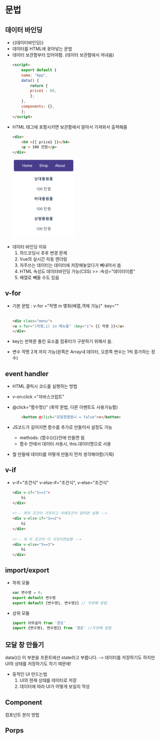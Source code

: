 
# 문법  
## 데이터 바인딩
  - {{데이터바인딩}}
  - 데이터를 HTML에 꽂아넣는 문법
  - 데이터 보관함부터 있어야함. (데이터 보관함에서 꺼내옴)
    ```html       
    <script>
        export default {
        name: "App",
        data() {
            return {
            price1 : 60,
            };
        },
        components: {},
        };
    </script>
    ```
  - HTML 태그에 포함시키면 보관함에서 알아서 가져와서 출력해줌
    ```html  
    <div>
        <h4 >{{ price1 }}</h4>
        <p > 100 만원</p>
    </div>
    ```
    <img src='./picture/데이터바인딩.png' width=200>
    <br>    <br>
  - 데이터 바인딩 이유
    1. 하드코딩시 추후 변경 문제
    2. Vue의 실시간 자동 렌더링
    3. 자주쓰는 데이터는 데이터에 저장해놓았다가 빼내어서 씀
    4. HTML 속성도 데이터바인딩 가능(CSS) >> :속성="데이터이름"
    5. 배열로 빼올 수도 있음
    
## v-for 
  - 기본 문법 : v-for ="작명 in 몇회(배열,객체 가능)" :key=""  

    ``` html  

    <div class="menu">
    <a v-for="(작명,i) in 메뉴들" :key="i"> {{ 작명 }}</a>
    </div>
    
    ```  

  - key는 반복문 돌린 요소를 컴퓨터가 구분하기 위해서 씀.
  - 변수 작명 2개 까지 가능(왼쪽은 Array내 데이터, 오른쪽 변수는 1씩 증가하는 정수)

## event handler
  - HTML 클릭시 코드를 실행하는 방법
  - v-on:click ="자바스크립트"
  - @click="함수명()" (축약 문법, 다른 이벤트도 사용가능함)
      ```html
          <button @click="모달창열렸니 = false">x</button>
      ```
  - JS코드가 길어지면 함수를 추가로 만들어서 설정도 가능
    - methods: {함수(){}}안에 만들면 됨
    - 함수 안에서 데이터 사용시, this.데이터명으로 사용<br>  


 - 뭘 만들때 데이터를 어떻게 만들지 먼저 생각해야함(기획)
## v-if
  - v-if="조건식" v-else-if="조건식", v-else="조건식"
    ```html
    <div v-if="3==1">
        hi
    </div>

    <!-- 위의 조건이 거짓이고 아래조건이 참이면 실행 -->
    <div v-else-if="3==2">
        hi
    </div>

    <!-- 위 두 조건이 다 거짓이면실행 -->
    <div v-else="3==3">
        hi
    </div> 
    
    ```
## import/export
  - 하위 모듈
    ```javascript
    var 변수명 = 0;
    export default 변수명  
    export default {변수명1, 변수명2} // 두번째 방법
    ```

  - 상위 모듈
    ```javascript
    import 아무글자 from '경로'
    import {변수명1, 변수명2} from '경로' //두번째 방법
    ```
  

## 모달 창 만들기
  data(){} 이 부분을 프론트에선 state라고 부릅니다. 
   -> 데이터를 저장하기도 하지만 UI의 상태를 저장하기도 하기 때문에!
  - 동적인 UI 만드는법
    1. UI의 현재 상태를 데이터로 저장
    2. 데이터에 따라 UI가 어떻게 보일지 작성 



## Component

컴포넌트 분리 방법

## Porps